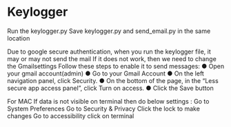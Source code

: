# Keylogger

Run the keylogger.py
Save keylogger.py and send_email.py in the same location

Due to google secure authentication, when you run the keylogger file, it may or may not send the mail
If it does not work, then we need to change the Gmailsettings
Follow these steps to enable it to send messages:
● Open your gmail account(admin)
● Go to your Gmail Account
● On the left navigation panel, click Security.
● On the bottom of the page, in the “Less secure app access panel”, click Turn on access.
● Click the Save button

For MAC
If data is not visible on terminal then do below settings :
Go to System Preferences
Go to Security & Privacy
Click the lock to make changes
Go to accessibility click on terminal
